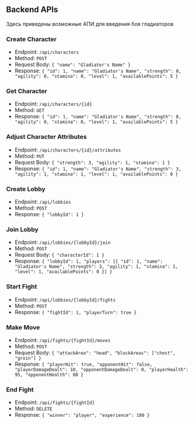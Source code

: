 ## Backend APIs
Здесь приведены возможные АПИ для введения боя гладиаторов

### Create Character

- Endpoint: `/api/characters`
- Method: `POST`
- Request Body: `{ "name": "Gladiator's Name" }`
- Response: `{ "id": 1, "name": "Gladiator's Name", "strength": 0, "agility": 0, "stamina": 0, "level": 1, "availablePoints": 5 }`


### Get Character
- Endpoint: `/api/characters/{id}`
- Method: `GET`
- Response: `{ "id": 1, "name": "Gladiator's Name", "strength": 0, "agility": 0, "stamina": 0, "level": 1, "availablePoints": 5 }`


### Adjust Character Attributes

- Endpoint: `/api/characters/{id}/attributes`
- Method: `PUT`
- Request Body: `{ "strength": 3, "agility": 1, "stamina": 1 }`
- Response: `{ "id": 1, "name": "Gladiator's Name", "strength": 3, "agility": 1, "stamina": 1, "level": 1, "availablePoints": 0 }`


### Create Lobby

- Endpoint: `/api/lobbies`
- Method: `POST`
- Response: `{ "lobbyId": 1 }`


### Join Lobby

- Endpoint: `/api/lobbies/{lobbyId}/join`
- Method: `POST`
- Request Body: `{ "characterId": 1 }`
- Response: `{ "lobbyId": 1, "players": [{ "id": 1, "name": "Gladiator's Name", "strength": 3, "agility": 1, "stamina": 1, "level": 1, "availablePoints": 0 }] }`


### Start Fight

- Endpoint: `/api/lobbies/{lobbyId}/fights`
- Method: `POST`
- Response: `{ "fightId": 1, "playerTurn": true }`


### Make Move

- Endpoint: `/api/fights/{fightId}/moves`
- Method: `POST`
- Request Body: `{ "attackArea": "head", "blockAreas": ["chest", "groin"] }`
- Response: `{ "playerHit": true, "opponentHit": false, "playerDamageDealt": 10, "opponentDamageDealt": 0, "playerHealth": 95, "opponentHealth": 80 }`


### End Fight

- Endpoint: `/api/fights/{fightId}`
- Method: `DELETE`
- Response: `{ "winner": "player", "experience": 100 }`
